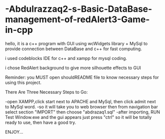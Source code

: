 # -Abdulrazzaq2-s-Basic-DataBase-management-of-redAlert3-Game-in-cpp
hello, 
it is a c++ program with GUI using wcWidgets library + MySql to provide connection between DataBase and c++ for fast computing.

i used codeblocks IDE for c++ and xampp for mysql coding.

i chose RedAlert background to give more silhouette effects to GUI 

Reminder: you MUST open shouldREADME file to know necessary steps for using this project.

There Are Three Necessary Steps to Go:

-open XAMPP,click start next to APACHE and MySql, then click admit next to MySql word.
-so it will take you to web browser then from navigation bar select section "IMPORT" then choose "abdrazaq1.sql"
-after importing, RUN Test Window.exe and the gui appears just press "ctrl" so it will be totally ready to use, then have a good try.    

ENJOY...
